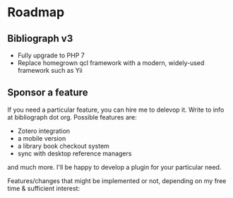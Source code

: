 # Roadmap
## Bibliograph v3
- Fully upgrade to PHP 7
- Replace homegrown qcl framework with a modern, widely-used framework such as Yii

## Sponsor a feature
If you need a particular feature, you can hire me to delevop it. Write to
info at bibliograph dot org. Possible features are:
- Zotero integration
- a mobile version
- a library book checkout system
- sync with desktop reference managers
 
and much more. I'll be happy to develop a plugin for your particular need.

Features/changes that might be implemented or not, depending on
my free time & sufficient interest:

